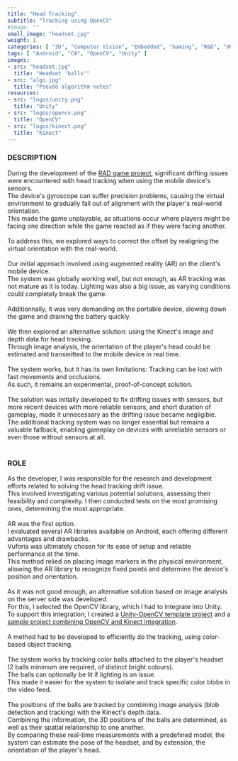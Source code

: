 ```yaml
---
title: "Head Tracking"
subtitle: "Tracking using OpenCV"
#image: ""
small_image: "headset.jpg"
weight: 1
categories: [ "3D", "Computer Vision", "Embedded", "Gaming", "R&D", "VR/AR" ]
tags: [ "Android", "C#", "OpenCV", "Unity" ]
images:
- src: "headset.jpg"
  title: "Headset 'balls'"
- src: "algo.jpg"
  title: "Pseudo algorithm notes"
resources:
- src: "logos/unity.png"
  title: "Unity"
- src: "logos/opencv.png"
  title: "OpenCV"
- src: "logos/kinect.png"
  title: "Kinect"
---
```


<h3>DESCRIPTION</h3>
During the development of the <a href="pro/rmit/rad">RAD game project</a>, significant drifting issues were encountered with head tracking when using the mobile device's sensors.<br>
The device's gyroscope can suffer precision problems, causing the virtual environment to gradually fall out of alignment with the player's real-world orientation.<br>
This made the game unplayable, as situations occur where players might be facing one direction while the game reacted as if they were facing another.<br>
<br>
To address this, we explored ways to correct the offset by realigning the virtual orientation with the real-world.<br>
<br>
Our initial approach involved using augmented reality (AR) on the client's mobile device.<br>
The system was globally working well, but not enough, as AR tracking was not mature as it is today. Lighting was also a big issue, as varying conditions could completely break the game.<br>
<br>
Additionnally, it was very demanding on the portable device, slowing down the game and draining the battery quickly.<br>
<br>
We then explored an alternative solution: using the Kinect's image and depth data for head tracking.<br>
Through image analysis, the orientation of the player's head could be estimated and transmitted to the mobile device in real time.<br>
<br>
The system works, but it has its own limitations: Tracking can be lost with fast movements and occlusions.<br>
As such, it remains an experimental, proof-of-concept solution.<br>
<br>
The solution was initially developed to fix drifting issues with sensors, but more recent devices with more reliable sensors, and short duration of gameplay, made it unnecessary as the drifting issue became negligible.<br>
The additional tracking system was no longer essential but remains a valuable fallback, enabling gameplay on devices with unreliable sensors or even those without sensors at all.<br>
<br>

<h3>ROLE</h3>
As the developer, I was responsible for the research and development efforts related to solving the head tracking drift issue.<br>
This involved investigating various potential solutions, assessing their feasibility and complexity. I then conducted tests on the most promising ones, determining the most appropriate.<br>
<br>
AR was the first option.<br>
I evaluated several AR libraries available on Android, each offering different advantages and drawbacks.<br>
Vuforia was ultimately chosen for its ease of setup and reliable performance at the time.<br>
This method relied on placing image markers in the physical environment, allowing the AR library to recognize fixed points and determine the device's position and orientation.<br>
<br>
As it was not good enough, an alternative solution based on image analysis on the server side was developed.<br>
For this, I selected the OpenCV library, which I had to integrate into Unity.<br>
To support this integration, I created a <a href="https://github.com/2-REC/unity-opencv-boilerplate" target="_blank">Unity-OpenCV template project</a> and a <a href="https://github.com/2-REC/unity-kinect-tracking" target="_blank">sample project combining OpenCV and Kinect integration</a>.<br>
<br>
A method had to be developed to efficiently do the tracking, using color-based object tracking.<br>
<br>
The system works by tracking color balls attached to the player's headset (2 balls minimum are required, of distinct bright colours).<br>
The balls can optionally be lit if lighting is an issue.<br>
This made it easier for the system to isolate and track specific color blobs in the video feed.<br>
<br>
The positions of the balls are tracked by combining image analysis (blob detection and tracking) with the Kinect's depth data.<br>
Combining the information, the 3D positions of the balls are determined, as well as their spatial relationship to one another.<br>
By comparing these real-time measurements with a predefined model, the system can estimate the pose of the headset, and by extension, the orientation of the player's head.<br>
